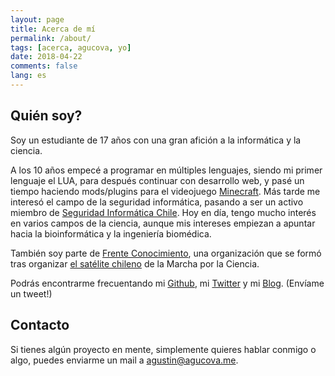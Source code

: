 ```yaml
---
layout: page
title: Acerca de mí
permalink: /about/
tags: [acerca, agucova, yo]
date: 2018-04-22
comments: false
lang: es
---
```

## Quién soy?
Soy un estudiante de 17 años con una gran afición a la informática y la ciencia.

A los 10 años empecé a programar en múltiples lenguajes, siendo mi primer lenguaje el LUA, para después continuar con desarrollo web, y pasé un tiempo haciendo mods/plugins para el videojuego [Minecraft](https://minecraft.net). Más tarde me interesó el campo de la seguridad informática, pasando a ser un activo miembro de [Seguridad Informática Chile](https://hacking.cl). Hoy en día, tengo mucho interés en varios campos de la ciencia, aunque mis intereses empiezan a apuntar hacia la bioinformática y la ingeniería biomédica.

También soy parte de [Frente Conocimiento](https://frenteconocimiento.cl/), una organización que se formó tras organizar [el satélite chileno](https://marchaporlaciencia.cl/) de la Marcha por la Ciencia.

Podrás encontrarme frecuentando mi [Github](https://github.com/agucova), mi [Twitter](https://twitter.com/agucova) y mi [Blog](https://agucova.github.io/posts/). (Envíame un tweet!)

## Contacto

Si tienes algún proyecto en mente, simplemente quieres hablar conmigo o algo, puedes enviarme un mail a [agustin@agucova.me](agustin@agucova.me).
